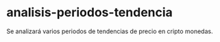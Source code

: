 # analisis-periodos-tendencia
Se analizará varios periodos de tendencias de precio en cripto monedas.
